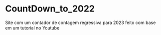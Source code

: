 # CountDown_to_2022
Site com um contador de contagem regressiva para 2023 feito com base em um tutorial no Youtube 
